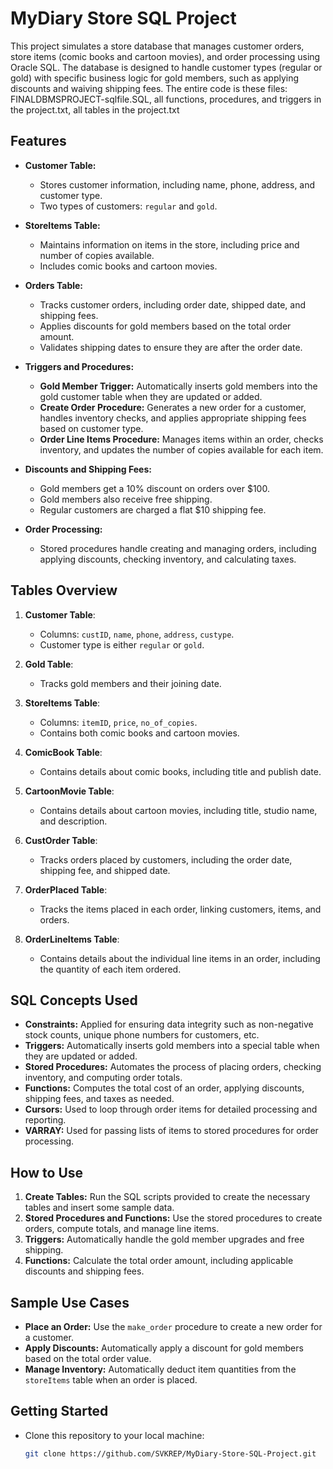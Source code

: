 # MyDiary Store SQL Project

This project simulates a store database that manages customer orders, store items (comic books and cartoon movies), and order processing using Oracle SQL. The database is designed to handle customer types (regular or gold) with specific business logic for gold members, such as applying discounts and waiving shipping fees.
The entire code is these files: FINALDBMSPROJECT-sqlfile.SQL, all functions, procedures, and triggers in the project.txt, all tables in the project.txt
## Features

- **Customer Table:**
  - Stores customer information, including name, phone, address, and customer type.
  - Two types of customers: `regular` and `gold`.
  
- **StoreItems Table:**
  - Maintains information on items in the store, including price and number of copies available.
  - Includes comic books and cartoon movies.

- **Orders Table:**
  - Tracks customer orders, including order date, shipped date, and shipping fees.
  - Applies discounts for gold members based on the total order amount.
  - Validates shipping dates to ensure they are after the order date.

- **Triggers and Procedures:**
  - **Gold Member Trigger:** Automatically inserts gold members into the gold customer table when they are updated or added.
  - **Create Order Procedure:** Generates a new order for a customer, handles inventory checks, and applies appropriate shipping fees based on customer type.
  - **Order Line Items Procedure:** Manages items within an order, checks inventory, and updates the number of copies available for each item.
  
- **Discounts and Shipping Fees:**
  - Gold members get a 10% discount on orders over $100.
  - Gold members also receive free shipping.
  - Regular customers are charged a flat $10 shipping fee.

- **Order Processing:**
  - Stored procedures handle creating and managing orders, including applying discounts, checking inventory, and calculating taxes.

## Tables Overview

1. **Customer Table**:
   - Columns: `custID`, `name`, `phone`, `address`, `custype`.
   - Customer type is either `regular` or `gold`.

2. **Gold Table**:
   - Tracks gold members and their joining date.

3. **StoreItems Table**:
   - Columns: `itemID`, `price`, `no_of_copies`.
   - Contains both comic books and cartoon movies.

4. **ComicBook Table**:
   - Contains details about comic books, including title and publish date.

5. **CartoonMovie Table**:
   - Contains details about cartoon movies, including title, studio name, and description.

6. **CustOrder Table**:
   - Tracks orders placed by customers, including the order date, shipping fee, and shipped date.

7. **OrderPlaced Table**:
   - Tracks the items placed in each order, linking customers, items, and orders.

8. **OrderLineItems Table**:
   - Contains details about the individual line items in an order, including the quantity of each item ordered.

## SQL Concepts Used

- **Constraints:** Applied for ensuring data integrity such as non-negative stock counts, unique phone numbers for customers, etc.
- **Triggers:** Automatically inserts gold members into a special table when they are updated or added.
- **Stored Procedures:** Automates the process of placing orders, checking inventory, and computing order totals.
- **Functions:** Computes the total cost of an order, applying discounts, shipping fees, and taxes as needed.
- **Cursors:** Used to loop through order items for detailed processing and reporting.
- **VARRAY:** Used for passing lists of items to stored procedures for order processing.

## How to Use

1. **Create Tables:** Run the SQL scripts provided to create the necessary tables and insert some sample data.
2. **Stored Procedures and Functions:** Use the stored procedures to create orders, compute totals, and manage line items.
3. **Triggers:** Automatically handle the gold member upgrades and free shipping.
4. **Functions:** Calculate the total order amount, including applicable discounts and shipping fees.

## Sample Use Cases

- **Place an Order:** Use the `make_order` procedure to create a new order for a customer.
- **Apply Discounts:** Automatically apply a discount for gold members based on the total order value.
- **Manage Inventory:** Automatically deduct item quantities from the `storeItems` table when an order is placed.

## Getting Started

- Clone this repository to your local machine:
  ```bash
  git clone https://github.com/SVKREP/MyDiary-Store-SQL-Project.git
